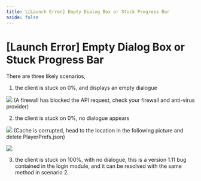 ```yaml
---
title: \[Launch Error] Empty Dialog Box or Stuck Progress Bar
aside: false
---
```


# [Launch Error] Empty Dialog Box or Stuck Progress Bar

There are three likely scenarios,

1. the client is stuck on 0%, and displays an empty dialogue

![](/imgs/en/manual/launcherror/1.png)
(A firewall has blocked the API request, check your firewall and anti-virus provider)

2. the client is stuck on 0%, no dialogue appears

![](/imgs/en/manual/launcherror/2.jpeg)
(Cache is corrupted, head to the location in the following picture and delete PlayerPrefs.json)

![](/imgs/en/manual/launcherror/3.png)

3. the client is stuck on 100%, with no dialogue, this is a version 1.11 bug contained in the login module, and it can be resolved with the same method in scenario 2.
